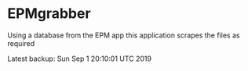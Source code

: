 # EPMgrabber
Using a database from the EPM app this application scrapes the files as required


Latest backup: Sun Sep 1 20:10:01 UTC 2019

